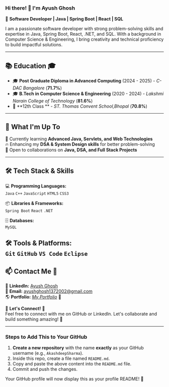 ### Hi there! 👋 I'm Ayush Ghosh  
🚀 **Software Developer | Java | Spring Boot | React | SQL**  

I am a passionate software developer with strong problem-solving skills and expertise in Java, Spring Boot, React, .NET, and SQL. With a background in Computer Science & Engineering, I bring creativity and technical proficiency to build impactful solutions.  

---

## 📚 Education 🎓  
- 🎓 **Post Graduate Diploma in Advanced Computing** (2024 - 2025) - *C-DAC Bangalore* (**71.7%**)
- 🎓 **B.Tech in Computer Science & Engineering** (2020 - 2024) - *Lakshmi Narain College of Technology* (**81.6%**)  
- 🏫 **12th Class ** - *ST. Thomas Convent School,Bhopal* (**70.8%**)  

---

## 🚀 What I'm Up To  
🌱 Currently learning **Advanced Java, Servlets, and Web Technologies**  
🔥 Enhancing my **DSA & System Design skills** for better problem-solving  
🤝 Open to collaborations on **Java, DSA, and Full Stack Projects**  

---

## 🛠️ Tech Stack & Skills  
💻 **Programming Languages:**  
`Java` `C++` `JavaScript` `HTML5` `CSS3`  

📦 **Libraries & Frameworks:**  
`Spring Boot` `React` `.NET`  

🗄️ **Databases:**  
`MySQL`  

🛠️ **Tools & Platforms:**  
`Git` `GitHub` `VS Code` `Eclipse`  
---

## 📫 Contact Me 📩  
💼 **LinkedIn:** [Ayush Ghosh](https://www.linkedin.com/in/ayush-ghosh-1632bb262/)  
📧 **Email:** ayushghosh1372002@gmail.com  
🌎 **Portfolio:** *[My Portfolio](https://ayushghoshportfolio.netlify.app/)* 🚀  

🤝 **Let's Connect!** 🔗  
Feel free to connect with me on GitHub or LinkedIn. Let's collaborate and build something amazing! 🚀  

---

### Steps to Add This to Your GitHub  
1. **Create a new repository** with the name **exactly** as your GitHub username (e.g., `AkashdeepSharma`).  
2. Inside this repo, create a file named `README.md`.  
3. Copy and paste the above content into the `README.md` file.  
4. Commit and push the changes.  

Your GitHub profile will now display this as your profile README! 🎉  

